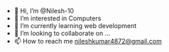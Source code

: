 - 👋 Hi, I’m @Nilesh-10
- 👀 I’m interested in Computers
- 🌱 I’m currently learning web development
- 💞️ I’m looking to collaborate on ...
- 📫 How to reach me nileshkumar4872@gmail.com

<!---
Nilesh-10/Nilesh-10 is a ✨ special ✨ repository because its `README.md` (this file) appears on your GitHub profile.
You can click the Preview link to take a look at your changes.
--->
